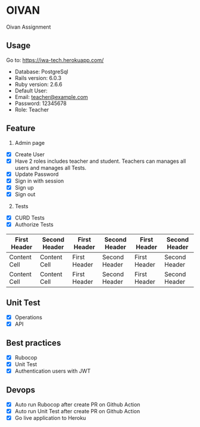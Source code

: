 # OIVAN
Oivan Assignment
## Usage

Go to: https://iwa-tech.herokuapp.com/
- Database: PostgreSql
- Rails version: 6.0.3
- Ruby version: 2.6.6
- Default User:
- Email: teacher@example.com
- Password: 12345678
- Role: Teacher

## Feature
1. Admin page
  - [X] Create User
  - [X] Have 2 roles includes teacher and student. Teachers can manages all users and manages all Tests.
  - [X] Update Password
  - [X] Sign in with session
  - [X] Sign up
  - [X] Sign out

2. Tests
  - [X] CURD Tests
  - [X] Authorize Tests

| First Header  | Second Header | First Header  | Second Header | First Header  | Second Header |
| ------------- | ------------- | ------------- | ------------- | ------------- | ------------- |
| Content Cell  | Content Cell  | First Header  | Second Header | First Header  | Second Header |
| Content Cell  | Content Cell  | First Header  | Second Header | First Header  | Second Header |

## Unit Test
  - [X] Operations
  - [X] API

## Best practices
  - [X] Rubocop
  - [X] Unit Test
  - [X] Authentication users with JWT
## Devops
  - [X] Auto run Rubocop after create PR on Github Action
  - [X] Auto run Unit Test after create PR on Github Action
  - [X] Go live application to Heroku

